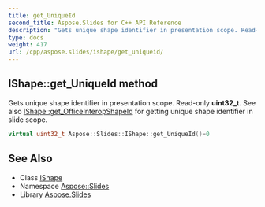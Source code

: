 ```yaml
---
title: get_UniqueId
second_title: Aspose.Slides for C++ API Reference
description: "Gets unique shape identifier in presentation scope. Read-only uint32_t. See also IShape::get_OfficeInteropShapeId for getting unique shape identifier in slide scope."
type: docs
weight: 417
url: /cpp/aspose.slides/ishape/get_uniqueid/
---
```

## IShape::get_UniqueId method


Gets unique shape identifier in presentation scope. Read-only **uint32_t**. See also [IShape::get_OfficeInteropShapeId](../get_officeinteropshapeid/) for getting unique shape identifier in slide scope.

```cpp
virtual uint32_t Aspose::Slides::IShape::get_UniqueId()=0
```

## See Also

* Class [IShape](../)
* Namespace [Aspose::Slides](../../)
* Library [Aspose.Slides](../../../)
